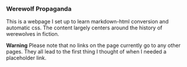 ### Werewolf Propaganda
This is a webpage I set up to learn markdown-html conversion and automatic css. The content largely centers around the history of werewolves in fiction.

**Warning**
Please note that no links on the page currently go to any other pages. They all lead to the first thing I thought of when I needed a placeholder link.
